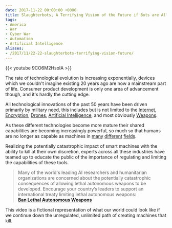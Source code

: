 ```yaml
---
date: 2017-11-22 00:00:00 +0000
title: Slaughterbots, A Terrifying Vision of the Future if Bots are Allowed to Kill.
tags:
- America
- War
- Cyber War
- Automation
- Artificial Intelligence
aliases:
- /2017/11/22-22-slaughterbots-terrifying-vision-future/
---
```


{{< youtube 9CO6M2HsoIA >}}

The rate of technological evolution is increasing exponentially, devices which we couldn't imagine existing 20 years ago are now a mainstream part of life. Consumer product development is only one area of advancement though, and it's hardly the cutting edge.

All technological innovations of the past 50 years have been driven primarily by military need, this includes but is not limited to the [Internet](https://en.wikipedia.org/wiki/History_of_the_Internet), [Encryption](https://en.wikipedia.org/wiki/History_of_cryptography), [Drones](https://en.wikipedia.org/wiki/History_of_unmanned_aerial_vehicles), [Artificial Intelligence](https://en.wikipedia.org/wiki/History_of_artificial_intelligence), and most obviously [Weapons](https://en.wikipedia.org/wiki/History_of_weapons).

As these different technologies become more mature their shared capabilities are becoming increasingly powerful, so much so that humans are no longer as capable as machines in [many](https://www.polygon.com/2017/8/12/16138942/dota-2-bot-vs-human-international-2017) [different](https://www.theverge.com/2017/1/25/14358246/ai-poker-tournament-cmu-libratus-vs-human-losing) [fields](http://time.com/4960778/computers-smarter-than-humans/).

Realizing the potentially catastrophic impact of smart machines with the ability to kill at their own discretion, experts across all these industries have teamed up to educate the public of the importance of regulating and limiting the capabilities of these tools.

> Many of the world's leading AI researchers and humanitarian organizations are concerned about the potentially catastrophic consequences of allowing lethal autonomous weapons to be developed. Encourage your country’s leaders to support an international treaty limiting lethal autonomous weapons:
> <br/>
> **[Ban Lethal Autonomous Weapons](http://autonomousweapons.org/)**

This video is a fictional representation of what our world could look like if we continue down the unregulated, unlimited path of creating machines that kill.
